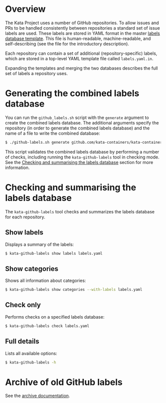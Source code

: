 # Overview

The Kata Project uses a number of GitHub repositories. To allow issues and PRs
to be handled consistently between repositories a standard set of issue labels
are used. These labels are stored in YAML format in the master
[labels database template](labels.yaml.in). This file is human-readable,
machine-readable, and self-describing (see the file for the introductory
description).

Each repository can contain a set of additional (repository-specific) labels,
which are stored in a top-level YAML template file called `labels.yaml.in`.

Expanding the templates and merging the two databases describes the full set
of labels a repository uses.

# Generating the combined labels database

You can run the `github_labels.sh` script with the `generate` argument to
create the combined labels database. The additional arguments specify the
repository (in order to generate the combined labels database) and the name of
a file to write the combined database:

```sh
$ ./github-labels.sh generate github.com/kata-containers/kata-containers /tmp/combined.yaml
```

This script validates the combined labels database by performing a number of
checks, including running the `kata-github-labels` tool in checking mode. See
the
[Checking and summarising the labels database](#checking-and-summarising-the-labels-database)
section for more information.

# Checking and summarising the labels database

The `kata-github-labels` tool checks and summarizes the labels database for
each repository.

## Show labels

Displays a summary of the labels:

```sh
$ kata-github-labels show labels labels.yaml
```

## Show categories

Shows all information about categories:

```sh
$ kata-github-labels show categories --with-labels labels.yaml
```
## Check only

Performs checks on a specified labels database:

```sh
$ kata-github-labels check labels.yaml
```

## Full details

Lists all available options:

```sh
$ kata-github-labels -h
```

# Archive of old GitHub labels

See the [archive documentation](archive).
